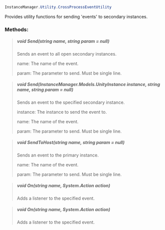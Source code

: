 ```csharp
InstanceManager.Utility.CrossProcessEventUtility
```




Provides utility functions for sending 'events' to secondary instances.


### Methods:

>##### void Send(string name, string param = null)
>
>
>
>Sends an event to all open secondary instances.
>
>name: The name of the event.
>
>param: The parameter to send. Must be single line.
>

>##### void Send(InstanceManager.Models.UnityInstance instance, string name, string param = null)
>
>
>
>Sends an event to the specified secondary instance.
>
>instance: The instance to send the event to.
>
>name: The name of the event.
>
>param: The parameter to send. Must be single line.
>

>##### void SendToHost(string name, string param = null)
>
>
>
>Sends an event to the primary instance.
>
>name: The name of the event.
>
>param: The parameter to send. Must be single line.
>

>##### void On(string name, System.Action<string> action)
>
>
>
>Adds a listener to the specified event.
>

>##### void On(string name, System.Action action)
>
>
>
>Adds a listener to the specified event.
>